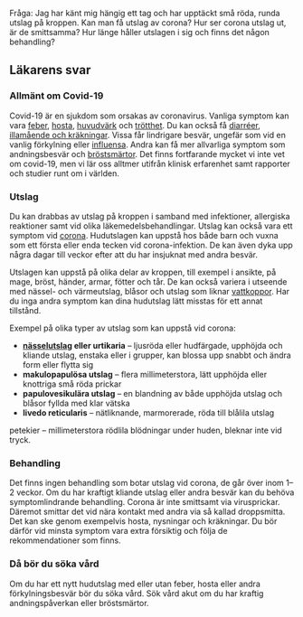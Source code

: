 Fråga: Jag har känt mig hängig ett tag och har upptäckt små röda, runda utslag på kroppen. Kan man få utslag av corona? Hur ser corona utslag ut, är de smittsamma? Hur länge håller utslagen i sig och finns det någon behandling?

Läkarens svar
-------------

### Allmänt om Covid-19

Covid-19 är en sjukdom som orsakas av coronavirus. Vanliga symptom kan vara [feber](https://www.kry.se/fakta/feber/ "feber"), [hosta](https://www.kry.se/fakta/hosta/ "hosta"), [huvudvärk](https://www.kry.se/fakta/huvudvark/ "huvudvark") och [trötthet](https://www.kry.se/fakta/trotthet/ "trotthet"). Du kan också få [diarréer](https://www.kry.se/fakta/diarre/ "diarreer"), [illamående och kräkningar](https://www.kry.se/fakta/illamaende/ "illamaende-och-krakningar"). Vissa får lindrigare besvär, ungefär som vid en vanlig förkylning eller [influensa](https://www.kry.se/fakta/influensa/ "influensa"). Andra kan få mer allvarliga symptom som andningsbesvär och [bröstsmärtor](https://www.kry.se/fakta/ont-i-brostet/ "brostsmartor"). Det finns fortfarande mycket vi inte vet om covid-19, men vi lär oss alltmer utifrån klinisk erfarenhet samt rapporter och studier runt om i världen.

### Utslag

Du kan drabbas av utslag på kroppen i samband med infektioner, allergiska reaktioner samt vid olika läkemedelsbehandlingar. Utslag kan också vara ett symptom vid [corona](https://www.kry.se/fakta/coronavirus/ "corona"). Hudutslagen kan uppstå hos både barn och vuxna som ett första eller enda tecken vid corona-infektion. De kan även dyka upp några dagar till veckor efter att du har insjuknat med andra besvär.

Utslagen kan uppstå på olika delar av kroppen, till exempel i ansikte, på mage, bröst, händer, armar, fötter och tår. De kan också variera i utseende med nässel- och värmeutslag, blåsor och utslag som liknar [vattkoppor](https://www.kry.se/fakta/vattkoppor/ "vattkoppor"). Har du inga andra symptom kan dina hudutslag lätt misstas för ett annat tillstånd.

Exempel på olika typer av utslag som kan uppstå vid corona:

*   **[nässelutslag](https://www.kry.se/fakta/nasselutslag/ "nasselutslag") eller urtikaria** – ljusröda eller hudfärgade, upphöjda och kliande utslag, enstaka eller i grupper, kan blossa upp snabbt och ändra form eller flytta sig
*   **makulopapulösa utslag** – flera millimeterstora, lätt upphöjda eller knottriga små röda prickar
*   **papulovesikulära utslag** – en blandning av både upphöjda utslag och blåsor fyllda med klar vätska
*   **livedo reticularis** – nätliknande, marmorerade, röda till blålila utslag

petekier – millimeterstora rödlila blödningar under huden, bleknar inte vid tryck.

### Behandling

Det finns ingen behandling som botar utslag vid corona, de går över inom 1–2 veckor. Om du har kraftigt kliande utslag eller andra besvär kan du behöva symptomlindrande behandling. Corona är inte smittsamt via virusprickar. Däremot smittar det vid nära kontakt med andra via så kallad droppsmitta. Det kan ske genom exempelvis hosta, nysningar och kräkningar. Du bör därför vid minsta symptom vara extra försiktig och följa de rekommendationer som finns.

### Då bör du söka vård

Om du har ett nytt hudutslag med eller utan feber, hosta eller andra förkylningsbesvär bör du söka vård. Sök vård akut om du har kraftig andningspåverkan eller bröstsmärtor.